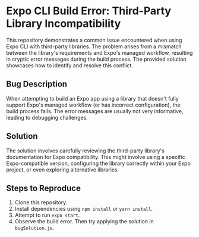 # Expo CLI Build Error: Third-Party Library Incompatibility

This repository demonstrates a common issue encountered when using Expo CLI with third-party libraries. The problem arises from a mismatch between the library's requirements and Expo's managed workflow, resulting in cryptic error messages during the build process.  The provided solution showcases how to identify and resolve this conflict.

## Bug Description

When attempting to build an Expo app using a library that doesn't fully support Expo's managed workflow (or has incorrect configuration), the build process fails. The error messages are usually not very informative, leading to debugging challenges.

## Solution

The solution involves carefully reviewing the third-party library's documentation for Expo compatibility.  This might involve using a specific Expo-compatible version, configuring the library correctly within your Expo project, or even exploring alternative libraries.

## Steps to Reproduce

1. Clone this repository.
2. Install dependencies using `npm install` or `yarn install`.
3. Attempt to run `expo start`.
4. Observe the build error.  Then try applying the solution in `bugSolution.js`.
